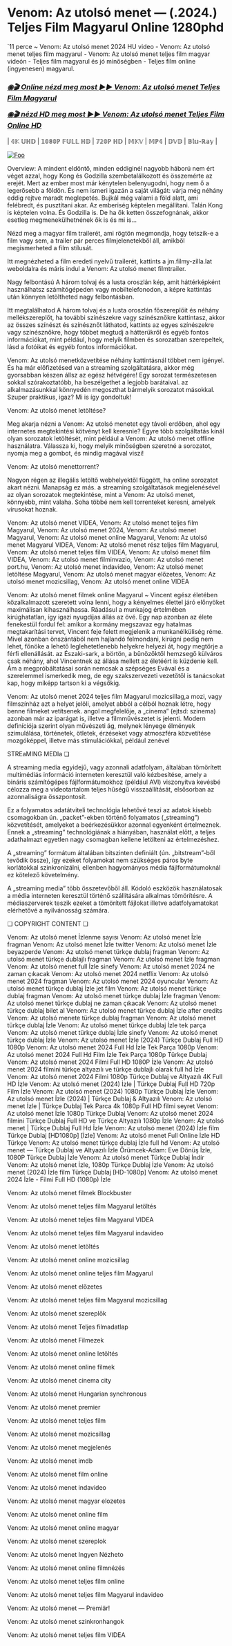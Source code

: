 # Venom: Az utolsó menet — (.2024.) Teljes Film Magyarul Online 1280phd

`11 perce ~ Venom: Az utolsó menet 2024 HU video - Venom: Az utolsó menet teljes film magyarul - Venom: Az utolsó menet teljes film magyar videón - Teljes film magyarul és jó minőségben - Teljes film online (ingyenesen) magyarul.

<b><i><h3> <a href="https://filmhd.cloud/hu/movie/912649/venom-the-last-dance-gitup" rel="nofollow">◉🎬 Online nézd meg most ►► Venom: Az utolsó menet Teljes Film Magyarul</a></b></i></h>

<b><i><h> <a href="https://filmhd.cloud/hu/movie/912649/venom-the-last-dance-gitup" rel="nofollow">◉🎬 nézd HD meg most ►► Venom: Az utolsó menet Teljes Film Online HD</a></b></i></h3>

| 𝟜𝕂 𝕌ℍ𝔻 | 𝟙𝟘𝟠𝟘ℙ 𝔽𝕌𝕃𝕃 ℍ𝔻 | 𝟟𝟚𝟘ℙ ℍ𝔻 | 𝕄𝕂𝕍 | 𝕄ℙ𝟜 | 𝔻𝕍𝔻 | 𝔹𝕝𝕦-ℝ𝕒𝕪 |

<a href="https://filmhd.cloud/hu/movie/912649/venom-the-last-dance-gitup" rel="nofollow"><img src="https://camo.githubusercontent.com/917e6ed5c302499242165dcc02bdbce85c075fd21b35918eb9c0b771855261b8/68747470733a2f2f7374617469632e7769787374617469632e636f6d2f6d656469612f6232343966395f61646163386637306662336634356238383639313639366337376465313866337e6d76322e676966" alt="Foo" style="max-width: 100%;"></a>

Overview: A mindent eldöntő, minden eddiginél nagyobb háború nem ért véget azzal, hogy Kong és Godzilla szembetalálkozott és összemérte az erejét. Mert az ember most már kénytelen belenyugodni, hogy nem ő a legerősebb a földön. És nem ismeri igazán a saját világát: várja még néhány eddig rejtve maradt meglepetés. Bujkál még valami a föld alatt, ami felébredt, és pusztítani akar. Az emberiség képtelen megállítani. Talán Kong is képtelen volna. És Godzilla is. De ha ők ketten összefognának, akkor esetleg megmenekülhetnének ők is és mi is…

Nézd meg a magyar film trailerét, ami rögtön megmondja, hogy tetszik-e a film vagy sem, a trailer pár perces filmjelenetekből áll, amikből megismerheted a film stílusát.

Itt megnézheted a film eredeti nyelvű trailerét, kattints a jm.filmy-zilla.lat weboldalra és máris indul a Venom: Az utolsó menet filmtrailer.

Nagy felbontású A három tolvaj és a lusta oroszlán kép, amit háttérképként használhatsz számítógépeden vagy mobiltelefonodon, a képre kattintás után könnyen letöltheted nagy felbontásban.

Itt megtalálhatod A három tolvaj és a lusta oroszlán főszereplőit és néhány mellékszereplőt, ha további színészekre vagy színésznőkre kattintasz, akkor az összes színészt és színésznőt láthatod, kattints az egyes színészekre vagy színésznőkre, hogy többet megtudj a hátterükről és egyéb fontos információkat, mint például, hogy melyik filmben és sorozatban szerepeltek, lásd a fotóikat és egyéb fontos információkat.

Venom: Az utolsó menetközvetítése néhány kattintásnál többet nem igényel. És ha már előfizetésed van a streaming szolgáltatásra, akkor még gyorsabban készen állsz az egész hétvégére! Egy sorozat természetesen sokkal szórakoztatóbb, ha beszélgethet a legjobb barátaival. az alkalmazásunkkal könnyedén megoszthat bármelyik sorozatot másokkal. Szuper praktikus, igaz? Mi is így gondoltuk!

Venom: Az utolsó menet letöltése?

Meg akarja nézni a Venom: Az utolsó menetet egy távoli erdőben, ahol egy internetes megtekintési kötvényt kell keresnie? Egyre több szolgáltatás kínál olyan sorozatok letöltését, mint például a Venom: Az utolsó menet offline használatra. Válassza ki, hogy melyik minőségben szeretné a sorozatot, nyomja meg a gombot, és mindig magával viszi!

Venom: Az utolsó menettorrent?

Nagyon régen az illegális letöltő webhelyektől függött, ha online sorozatot akart nézni. Manapság ez más. a streaming szolgáltatások megjelenésével az olyan sorozatok megtekintése, mint a Venom: Az utolsó menet, könnyebb, mint valaha. Soha többé nem kell torrenteket keresni, amelyek vírusokat hoznak.

Venom: Az utolsó menet VIDEA, Venom: Az utolsó menet teljes film Magyarul, Venom: Az utolsó menet 2024, Venom: Az utolsó menet Magyarul, Venom: Az utolsó menet online Magyarul, Venom: Az utolsó menet Magyarul VIDEA, Venom: Az utolsó menet rész teljes film Magyarul, Venom: Az utolsó menet teljes film VIDEA, Venom: Az utolsó menet film VIDEA, Venom: Az utolsó menet filminvazio, Venom: Az utolsó menet port.hu, Venom: Az utolsó menet indavideo, Venom: Az utolsó menet letöltése Magyarul, Venom: Az utolsó menet magyar előzetes, Venom: Az utolsó menet mozicsillag, Venom: Az utolsó menet online VIDEA

Venom: Az utolsó menet filmek online Magyarul ~ Vincent egész életében közalkalmazott szeretett volna lenni, hogy a kényelmes élettel járó előnyöket maximálisan kihasználhassa. Ráadásul a munkajog értelmében kirúghatatlan, így igazi nyugdíjas állás az övé. Egy nap azonban az élete fenekestül fordul fel: amikor a kormány megszavaz egy hatalmas megtakarítási tervet, Vincent feje felett megjelenik a munkanélküliség réme. Mivel azonban önszántából nem hajlandó felmondani, kirúgni pedig nem lehet, főnöke a lehető leglehetetlenebb helyekre helyezi át, hogy megtörje a férfi ellenállását. az Északi-sark, a börtön, a bűnözőktől hemzsegő külváros csak néhány, ahol Vincentnek az állása mellett az életéért is küzdenie kell. Ám a megpróbáltatásai során nemcsak a szépséges Evával és a szerelemmel ismerkedik meg, de egy szakszervezeti vezetőtől is tanácsokat kap, hogy miképp tartson ki a végsőkig.

Venom: Az utolsó menet 2024 teljes film Magyarul mozicsillag,a mozi, vagy filmszínház azt a helyet jelöli, amelyet abból a célból hoznak létre, hogy benne filmeket vetítsenek. angol megfelelője, a „cinema” (ejtsd: szinema) azonban már az iparágat is, illetve a filmművészetet is jelenti. Modern definíciója szerint olyan művészeti ág, melynek lényege élmények szimulálása, történetek, ötletek, érzéseket vagy atmoszféra közvetítése mozgóképpel, illetve más stimulációkkal, például zenével

STREaMING MEDIa ❏

A streaming media egyidejű, vagy azonnali adatfolyam, általában tömörített multimédiás információ interneten keresztül való kézbesítése, amely a bináris számítógépes fájlformátumokhoz (például AVI) viszonyítva kevésbé célozza meg a videotartalom teljes hűségű visszaállítását, elsősorban az azonnaliságra összpontosít.

Ez a folyamatos adatátviteli technológia lehetővé teszi az adatok kisebb csomagokban ún. „packet”-ekben történő folyamatos („streaming”) közvetítését, amelyeket a beérkezésükkor azonnal egyenként értelmeznek. Ennek a „streaming” technológiának a hiányában, használat előtt, a teljes adathalmazt egyetlen nagy csomagban kellene letölteni az értelmezéshez.

A „streaming” formátum általában bitszinten definiált (ún. „bitstream”-ből tevődik össze), így ezeket folyamokat nem szükséges páros byte korlátokkal szinkronizálni, ellenben hagyományos média fájlformátumoknál ez kötelező követelmény.

A „streaming media” több összetevőből áll. Kódoló eszközök használatosak a média interneten keresztül történő szállítására alkalmas tömörítésre. A médiaszerverek teszik ezeket a tömörített fájlokat illetve adatfolyamatokat elérhetővé a nyilvánosság számára.

❏ COPYRIGHT CONTENT ❏

Venom: Az utolsó menet İzlenme sayısı Venom: Az utolsó menet İzle fragman Venom: Az utolsó menet İzle twitter Venom: Az utolsó menet İzle beyazperde Venom: Az utolsó menet türkçe dublaj fragman Venom: Az utolsó menet türkçe dublajlı fragman Venom: Az utolsó menet İzle fragman Venom: Az utolsó menet full İzle sinefy Venom: Az utolsó menet 2024 ne zaman çıkacak Venom: Az utolsó menet 2024 netflix Venom: Az utolsó menet 2024 fragman Venom: Az utolsó menet 2024 oyuncular Venom: Az utolsó menet türkçe dublaj İzle jet film Venom: Az utolsó menet türkçe dublaj fragman Venom: Az utolsó menet türkçe dublaj İzle fragman Venom: Az utolsó menet türkçe dublaj ne zaman çıkacak Venom: Az utolsó menet türkçe dublaj bilet al Venom: Az utolsó menet türkçe dublaj İzle after credits Venom: Az utolsó menete türkçe dublaj fragman Venom: Az utolsó menet türkçe dublaj İzle Venom: Az utolsó menet türkçe dublaj İzle tek parça Venom: Az utolsó menet türkçe dublaj İzle sinefy Venom: Az utolsó menet türkçe dublaj İzle Venom: Az utolsó menet İzle (2024) Türkçe Dublaj Full HD 1080p Venom: Az utolsó menet 2024 Full Hd İzle Tek Parça 1080p Venom: Az utolsó menet 2024 Full Hd Film İzle Tek Parça 1080p Türkçe Dublaj Venom: Az utolsó menet 2024 Filmi Full HD 1080P İzle Venom: Az utolsó menet 2024 filmini türkçe altyazılı ve türkçe dublajlı olarak full hd İzle Venom: Az utolsó menet 2024 Filmi 1080p Türkçe Dublaj ve Altyazılı 4K Full HD İzle Venom: Az utolsó menet (2024) İzle | Türkçe Dublaj Full HD 720p Film İzle Venom: Az utolsó menet (2024) 1080p Türkçe Dublaj İzle Venom: Az utolsó menet İzle (2024) | Türkçe Dublaj & Altyazılı Venom: Az utolsó menet İzle | Türkçe Dublaj Tek Parca 4k 1080p Full HD filmi seyret Venom: Az utolsó menet İzle 1080p Türkçe Dublaj Venom: Az utolsó menet 2024 filmini Türkçe Dublaj Full HD ve Türkçe Altyazılı 1080p İzle Venom: Az utolsó menet | Türkçe Dublaj Full Hd İzle Venom: Az utolsó menet (2024) İzle film Türkçe Dublaj [HD1080p] [İzle] Venom: Az utolsó menet Full Online İzle HD Türkçe Venom: Az utolsó menet türkçe dublaj İzle full hd Venom: Az utolsó menet — Türkçe Dublaj ve Altyazılı İzle Örümcek-Adam: Eve Dönüş İzle, 1080P Türkçe Dublaj İzle Venom: Az utolsó menet Türkçe Dublaj İndi̇r Venom: Az utolsó menet İzle, 1080p Türkçe Dublaj İzle Venom: Az utolsó menet (2024) İzle film Türkçe Dublaj [HD-1080p] Venom: Az utolsó menet 2024 İzle - Filmi Full HD (1080p) İzle


Venom: Az utolsó menet  filmek Blockbuster

Venom: Az utolsó menet  teljes film Magyarul letöltés

Venom: Az utolsó menet  teljes film Magyarul VIDEA

Venom: Az utolsó menet  teljes film Magyarul indavideo

Venom: Az utolsó menet  letöltés

Venom: Az utolsó menet  online mozicsillag

Venom: Az utolsó menet  online teljes film Magyarul

Venom: Az utolsó menet  előzetes

Venom: Az utolsó menet  teljes film Magyarul mozicsillag

Venom: Az utolsó menet  szereplők

Venom: Az utolsó menet  Teljes filmadatlap

Venom: Az utolsó menet  Filmezek

Venom: Az utolsó menet  online letöltés

Venom: Az utolsó menet  online filmek

Venom: Az utolsó menet  cinema city

Venom: Az utolsó menet  Hungarian synchronous

Venom: Az utolsó menet  premier

Venom: Az utolsó menet  teljes film

Venom: Az utolsó menet  mozicsillag

Venom: Az utolsó menet  megjelenés

Venom: Az utolsó menet  imdb

Venom: Az utolsó menet  film online

Venom: Az utolsó menet  indavideo

Venom: Az utolsó menet  magyar elozetes

Venom: Az utolsó menet  online film

Venom: Az utolsó menet  online magyar

Venom: Az utolsó menet  szereplok

Venom: Az utolsó menet  Ingyen Nézheto

Venom: Az utolsó menet  online filmnézés

Venom: Az utolsó menet  teljes film online

Venom: Az utolsó menet  teljes film Magyarul indavideo

Venom: Az utolsó menet — Premiär!

Venom: Az utolsó menet  szinkronhangok

Venom: Az utolsó menet  teljes film VIDEA
